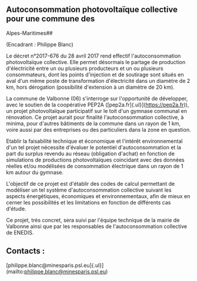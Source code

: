 ## Autoconsommation photovoltaïque collective pour une commune des
Alpes-Maritimes## 

(Encadrant : Philippe Blanc)

Le décret n°2017-676 du 28 avril 2017 rend effectif l'autoconsommation
photovoltaïque collective. Elle permet désormais le partage de
production d'électricité entre un ou plusieurs producteurs et un ou
plusieurs consommateurs, dont les points d'injection et de soutirage
sont situés en aval d'un même poste de transformation d'électricité dans
un diamètre de 2 km, hors dérogation (possibilité d'extension à un
diamètre de 20 km).

La commune de Valbonne (06) s'interroge sur l\'opportunité de
développer, avec le soutien de la coopérative PEP2A
([pep2a.fr]{.ul}](https://pep2a.fr)), un projet photovoltaïque
participatif sur le toit d'un gymnase communal en rénovation. Ce projet
aurait pour finalité l'autoconsommation collective, à minima, pour
d'autres bâtiments de la commune dans un rayon de 1 km, voire aussi par
des entreprises ou des particuliers dans la zone en question.

Etablir la faisabilité technique et économique et l'intérêt
environnemental d'un tel projet nécessite d'évaluer le potentiel
d'autoconsommation et la part du surplus revendu au réseau (obligation
d'achat) en fonction de simulations de productions photovoltaïques
coincidant avec des données réelles et/ou modélisées de consommation
électrique dans un rayon de 1 km autour du gymnase.

L'objectif de ce projet est d'établir des codes de calcul permettant de
modéliser un tel système d\'autoconsommation collective suivant les
aspects énergétiques, économiques et environnementaux, afin de mieux en
cerner les possibilités et les limitations en fonction de différents cas
d'étude.

Ce projet, très concret, sera suivi par l'équipe technique de la mairie
de Valbonne ainsi que par les responsables de l'autoconsommation
collective de ENEDIS.

## Contacts :
[philippe.blanc\@minesparis.psl.eu]{.ul}](mailto:philippe.blanc@minesparis.psl.eu)

